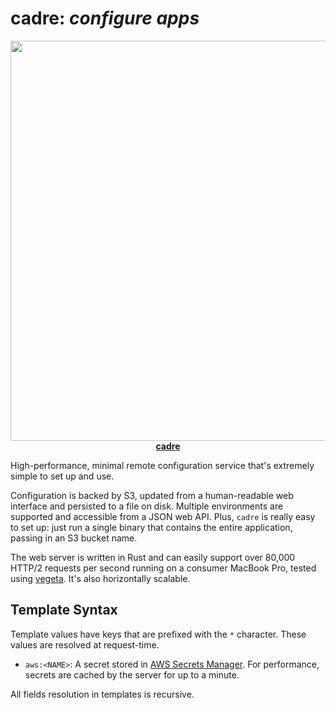 # cadre: _configure apps_

<p align="center">
<a href="https://crates.io/crates/cadre">
<kbd><img src="https://i.imgur.com/WTmiCrM.png" width="640"></kbd><br>
<strong>cadre</strong>
</a>
</p>

High-performance, minimal remote configuration service that's extremely simple
to set up and use.

Configuration is backed by S3, updated from a human-readable web interface and
persisted to a file on disk. Multiple environments are supported and accessible
from a JSON web API. Plus, `cadre` is really easy to set up: just run a single
binary that contains the entire application, passing in an S3 bucket name.

The web server is written in Rust and can easily support over 80,000 HTTP/2
requests per second running on a consumer MacBook Pro, tested using
[vegeta](https://github.com/tsenart/vegeta). It's also horizontally scalable.

## Template Syntax

Template values have keys that are prefixed with the `*` character. These values
are resolved at request-time.

- `aws:<NAME>`: A secret stored in
  [AWS Secrets Manager](https://aws.amazon.com/secrets-manager/). For
  performance, secrets are cached by the server for up to a minute.

All fields resolution in templates is recursive.
